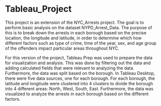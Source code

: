 # Tableau_Project
This project is an extension of the NYC_Arrests project. The goal is to perform basic analysis on the dataset NYPD_Arrest_Data. The purpose of this is to break down the arrests in each borough based on the precise location, the longitude and latitude, in order to determine which how different factors such as type of crime, time of the year, sex, and age group of the offenders impact particular areas throughout NYC.

For this version of the project, Tableau Prep was used to prepare the data for visualization and analysis. This was done by filtering out the data and adding calculated fields that were relevant to analyzing the data. Furthermore, the data was split based on the borough. In Tableau Desktop, there were five data sources, one for each borough. For each borough, the latitude and longitude were clustered into 4 clusters to divide the borough into 4 different areas: North, West, South, East. Furthermore, the data was visualized to analyze the arrests in each borough based on the different factors.
